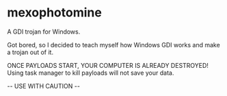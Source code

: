 # mexophotomine
A GDI trojan for Windows.

Got bored, so I decided to teach myself how Windows GDI works and make a trojan out of it.

ONCE PAYLOADS START, YOUR COMPUTER IS ALREADY DESTROYED! 
Using task manager to kill payloads will not save your data.

-- USE WITH CAUTION --
